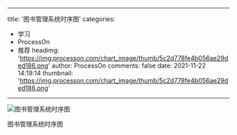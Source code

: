 
---
title: '图书管理系统时序图'
categories: 
 - 学习
 - ProcessOn
 - 推荐
headimg: 'https://img.processon.com/chart_image/thumb/5c2d778fe4b056ae29ded186.png'
author: ProcessOn
comments: false
date: 2021-11-22 14:19:14
thumbnail: 'https://img.processon.com/chart_image/thumb/5c2d778fe4b056ae29ded186.png'
---

<div>   
<img class="thumb" alt="图书管理系统时序图" src="https://img.processon.com/chart_image/thumb/5c2d778fe4b056ae29ded186.png" referrerpolicy="no-referrer">
<p>图书管理系统时序图</p>  
</div>
            